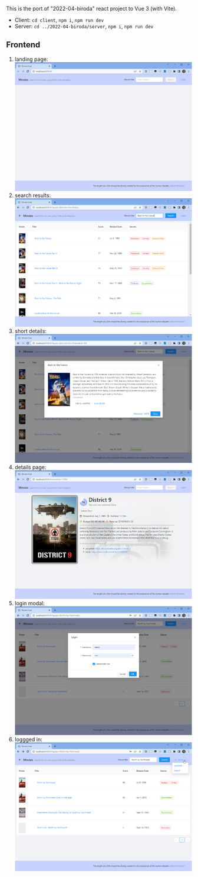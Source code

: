 This is the port of "2022-04-biroda" react project to Vue 3 (with Vite).

- Client: `cd client`, `npm i`, `npm run dev`
- Server: `cd ../2022-04-biroda/server`, `npm i`, `npm run dev`

## Frontend

1. landing page:  
   ![landing page](./demo/1675066770-chrome_NQGzLOUB8h.png)
2. search results:  
   ![search results](./demo/1675066790-chrome_JNOLAurfjJ.png)
3. short details:  
   ![short details](./demo/1675066800-chrome_8B1cqWHBLF.png)
4. details page:  
   ![details page](./demo/1675066854-chrome_ymJ7x7RmIV.png)
5. login modal:  
   ![login modal](./demo/1675066882-chrome_PR7oqFiB8N.png)
6. loggged in:  
   ![loggged in](./demo/1675066912-chrome_V52FcFZ4L4.png)
